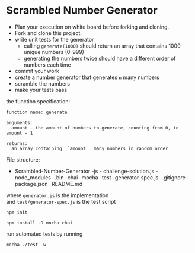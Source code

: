 Scrambled Number Generator
==========


- Plan your execution on white board before forking and cloning.
- Fork and clone this project.
- write unit tests for the generator
  - calling `generate(1000)` should return an array that contains 1000 unique numbers (0-999)
  - generating the numbers twice should have a different order of numbers each time
- commit your work
- create a number generator that generates `n` many numbers
- scramble the numbers
- make your tests pass

the function specification:

````
function name: generate

arguments:
  amount - the amount of numbers to generate, counting from 0, to amount - 1

returns:
  an array containing _`amount`_ many numbers in random order

````

File structure:
  - Scrambled-Number-Generator
    -js
        - challenge-solution.js
    -node_modules
        -.bin
        -chai
        -mocha
    -test
        -generator-spec.js 
    -.gitignore 
    -package.json
    -README.md


where `generator.js` is the implementation  
and `test/generator-spec.js` is the test script


````
npm init
````
````
npm install -D mocha chai
````


run automated tests by running

````
mocha ./test -w
````